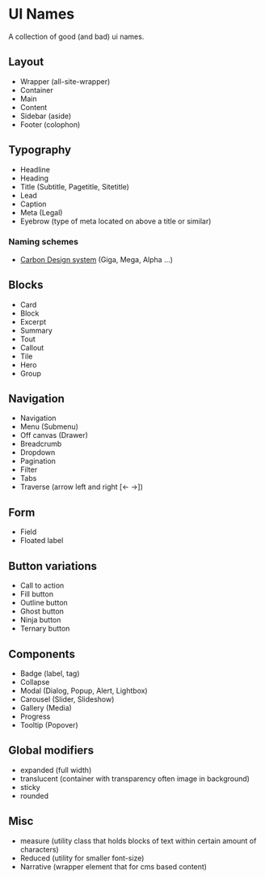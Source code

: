 # UI Names
A collection of good (and bad) ui names. 

## Layout
- Wrapper (all-site-wrapper)
- Container
- Main
- Content
- Sidebar (aside)
- Footer (colophon)

## Typography
- Headline
- Heading
- Title (Subtitle, Pagetitle, Sitetitle)
- Lead
- Caption
- Meta (Legal)
- Eyebrow (type of meta located on above a title or similar)

### Naming schemes
- [Carbon Design system](http://carbondesignsystem.com/style/typography/type-styles) (Giga, Mega, Alpha ...)

## Blocks
- Card
- Block
- Excerpt
- Summary
- Tout
- Callout
- Tile
- Hero
- Group

## Navigation
- Navigation 
- Menu (Submenu)
- Off canvas (Drawer)
- Breadcrumb
- Dropdown 
- Pagination
- Filter
- Tabs
- Traverse (arrow left and right [<- ->])

## Form
- Field
- Floated label

## Button variations
- Call to action
- Fill button
- Outline button
- Ghost button
- Ninja button
- Ternary button

## Components
- Badge (label, tag)
- Collapse
- Modal (Dialog, Popup, Alert, Lightbox)
- Carousel (Slider, Slideshow)
- Gallery (Media)
- Progress
- Tooltip (Popover)

## Global modifiers
- expanded (full width)
- translucent (container with transparency often image in background)
- sticky
- rounded

## Misc
- measure (utility class that holds blocks of text within certain amount of characters)
- Reduced (utility for smaller font-size)
- Narrative (wrapper element that for cms based content)
